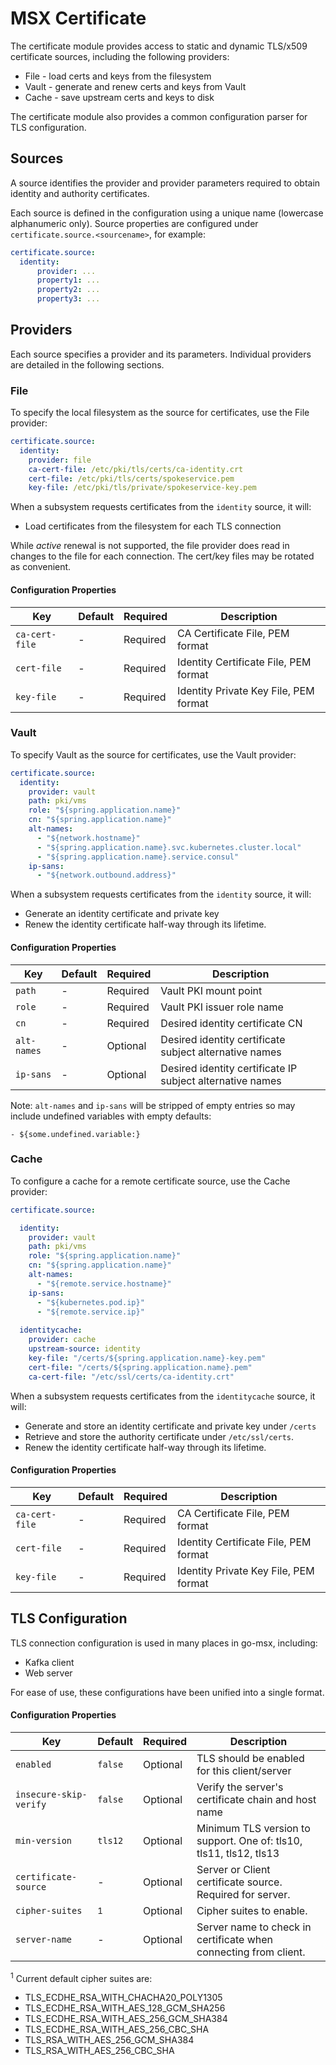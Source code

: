 # MSX Certificate

The certificate module provides access to static and dynamic TLS/x509
certificate sources, including the following providers:
- File - load certs and keys from the filesystem
- Vault - generate and renew certs and keys from Vault
- Cache - save upstream certs and keys to disk

The certificate module also provides a common configuration parser for
TLS configuration.

## Sources

A source identifies the provider and provider parameters required to obtain identity and authority certificates.

Each source is defined in the configuration using a unique name (lowercase alphanumeric only).
Source properties are configured under `certificate.source.<sourcename>`, for example:

```yaml
certificate.source:
  identity:
      provider: ...
      property1: ...
      property2: ...
      property3: ...
```

## Providers

Each source specifies a provider and its parameters.
Individual providers are detailed in the following sections.

### File

To specify the local filesystem as the source for certificates, use the File provider:

```yaml
certificate.source:
  identity:
    provider: file
    ca-cert-file: /etc/pki/tls/certs/ca-identity.crt
    cert-file: /etc/pki/tls/certs/spokeservice.pem
    key-file: /etc/pki/tls/private/spokeservice-key.pem
```

When a subsystem requests certificates from the `identity` source, it will:
- Load certificates from the filesystem for each TLS connection

While _active_ renewal is not supported, the file provider does read in changes
to the file for each connection.  The cert/key files may be rotated as convenient.

#### Configuration Properties

| Key            | Default | Required | Description                           |
|----------------|---------|----------|---------------------------------------|
| `ca-cert-file` | -       | Required | CA Certificate File, PEM format       |
| `cert-file`    | -       | Required | Identity Certificate File, PEM format |
| `key-file`     | -       | Required | Identity Private Key File, PEM format | 

### Vault

To specify Vault as the source for certificates, use the Vault provider:

```yaml
certificate.source:
  identity:
    provider: vault
    path: pki/vms
    role: "${spring.application.name}"
    cn: "${spring.application.name}"
    alt-names:
      - "${network.hostname}"
      - "${spring.application.name}.svc.kubernetes.cluster.local"
      - "${spring.application.name}.service.consul"
    ip-sans:
      - "${network.outbound.address}"
```

When a subsystem requests certificates from the `identity` source, it will:
- Generate an identity certificate and private key
- Renew the identity certificate half-way through its lifetime.

#### Configuration Properties

| Key         | Default | Required | Description                                               |
|-------------|---------|----------|-----------------------------------------------------------|
| `path`      | -       | Required | Vault PKI mount point                                     |
| `role`      | -       | Required | Vault PKI issuer role name                                |
| `cn`        | -       | Required | Desired identity certificate CN                           | 
| `alt-names` | -       | Optional | Desired identity certificate subject alternative names    | 
| `ip-sans`   | -       | Optional | Desired identity certificate IP subject alternative names | 

Note: `alt-names` and `ip-sans` will be stripped of empty entries so may include
undefined variables with empty defaults:

    - ${some.undefined.variable:}

### Cache

To configure a cache for a remote certificate source, use the Cache provider:

```yaml
certificate.source:

  identity:
    provider: vault
    path: pki/vms
    role: "${spring.application.name}"
    cn: "${spring.application.name}"
    alt-names:
      - "${remote.service.hostname}"
    ip-sans:
      - "${kubernetes.pod.ip}"
      - "${remote.service.ip}"
      
  identitycache:
    provider: cache
    upstream-source: identity
    key-file: "/certs/${spring.application.name}-key.pem"
    cert-file: "/certs/${spring.application.name}.pem"
    ca-cert-file: "/etc/ssl/certs/ca-identity.crt"
```

When a subsystem requests certificates from the `identitycache` source, it will:
- Generate and store an identity certificate and private key under `/certs`
- Retrieve and store the authority certificate under `/etc/ssl/certs`.
- Renew the identity certificate half-way through its lifetime.

#### Configuration Properties

| Key            | Default | Required | Description                           |
|----------------|---------|----------|---------------------------------------|
| `ca-cert-file` | -       | Required | CA Certificate File, PEM format       |
| `cert-file`    | -       | Required | Identity Certificate File, PEM format |
| `key-file`     | -       | Required | Identity Private Key File, PEM format | 

## TLS Configuration

TLS connection configuration is used in many places in go-msx, including:
- Kafka client
- Web server

For ease of use, these configurations have been unified into a single format.

#### Configuration Properties

| Key                    | Default      | Required | Description                                                         |
|------------------------|--------------|----------|---------------------------------------------------------------------|
| `enabled`              | `false`      | Optional | TLS should be enabled for this client/server                        |
| `insecure-skip-verify` | `false`      | Optional | Verify the server's certificate chain and host name                 |
| `min-version`          | `tls12`      | Optional | Minimum TLS version to support.  One of: tls10, tls11, tls12, tls13 |
| `certificate-source`   | -            | Optional | Server or Client certificate source.  Required for server.          |
| `cipher-suites`        | <sup>1</sup> | Optional | Cipher suites to enable.                                            |
| `server-name`          | -            | Optional | Server name to check in certificate when connecting from client.    |

<sup>1</sup> Current default cipher suites are:
- TLS_ECDHE_RSA_WITH_CHACHA20_POLY1305
- TLS_ECDHE_RSA_WITH_AES_128_GCM_SHA256
- TLS_ECDHE_RSA_WITH_AES_256_GCM_SHA384
- TLS_ECDHE_RSA_WITH_AES_256_CBC_SHA
- TLS_RSA_WITH_AES_256_GCM_SHA384
- TLS_RSA_WITH_AES_256_CBC_SHA

